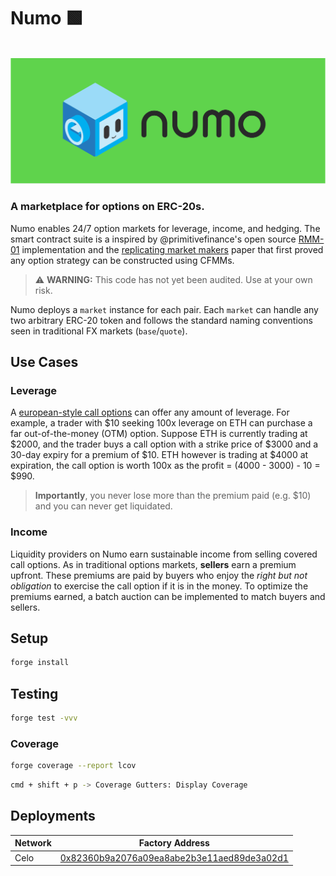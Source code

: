 # Numo 🟩 

<div align="center">
  <br />
  <a href="https://optimism.io"><img alt="Numo" src="./image/numo_readme.png" width=600></a>
  <br />
</div>

### A marketplace for options on ERC-20s.

Numo enables 24/7 option markets for leverage, income, and hedging. The smart contract suite is a inspired by @primitivefinance's open source [RMM-01](https://github.com/primitivefinance/rmm) implementation and the [replicating market makers](https://arxiv.org/abs/2103.14769) paper that first proved any option strategy can be constructed using CFMMs.

> ⚠️ **WARNING:** This code has not yet been audited. Use at your own risk.

Numo deploys a `market` instance for each pair. Each `market` can handle any two arbitrary ERC-20 token and follows the standard naming conventions seen in traditional FX markets (`base`/`quote`).

## Use Cases

### Leverage

A [european-style call options](https://en.wikipedia.org/wiki/European_option) can offer any amount of leverage. For example, a trader with $10 seeking 100x leverage on ETH can purchase a far out-of-the-money (OTM) option. Suppose ETH is currently trading at $2000, and the trader buys a call option with a strike price of $3000 and a 30-day expiry for a premium of $10. ETH however is trading at $4000 at expiration, the call option is worth 100x as the profit = (4000 - 3000) - 10 = $990.

> **Importantly**, you never lose more than the premium paid (e.g. $10) and you can never get liquidated. 

### Income

Liquidity providers on Numo earn sustainable income from selling covered call options. As in traditional options markets, **sellers** earn a premium upfront. These premiums are paid by buyers who enjoy the *right but not obligation* to exercise the call option if it is in the money. To optimize the premiums earned, a batch auction can be implemented to match buyers and sellers. 

## Setup

```bash
forge install
```

## Testing

```bash
forge test -vvv
```

### Coverage

```bash
forge coverage --report lcov
```

```bash
cmd + shift + p -> Coverage Gutters: Display Coverage
```

## Deployments

| Network  | Factory Address                                       |  
| -------- | ----------------------------------------------------- | 
| Celo     | [0x82360b9a2076a09ea8abe2b3e11aed89de3a02d1](https://explorer.celo.org/mainnet/token/0x82360b9a2076a09ea8abe2b3e11aed89de3a02d1 ) |
